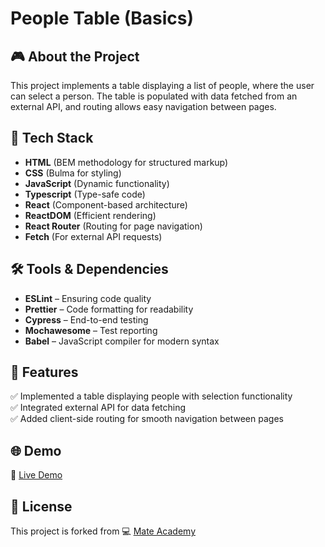 # People Table (Basics)

## 🎮 About the Project
This project implements a table displaying a list of people, where the user can select a person. The table is populated with data fetched from an external API, and routing allows easy navigation between pages.

## 🚀 Tech Stack
- **HTML** (BEM methodology for structured markup)
- **CSS** (Bulma for styling)
- **JavaScript** (Dynamic functionality)
- **Typescript** (Type-safe code)
- **React** (Component-based architecture)
- **ReactDOM** (Efficient rendering)
- **React Router** (Routing for page navigation)
- **Fetch** (For external API requests)

## 🛠️ Tools & Dependencies
- **ESLint** – Ensuring code quality  
- **Prettier** – Code formatting for readability  
- **Cypress** – End-to-end testing  
- **Mochawesome** – Test reporting  
- **Babel** – JavaScript compiler for modern syntax  

## 📌 Features
✅ Implemented a table displaying people with selection functionality  
✅ Integrated external API for data fetching  
✅ Added client-side routing for smooth navigation between pages

## 🌐 Demo
🔗 [Live Demo](https://AndriiZakharenko.github.io/people-table-basics/)

## 📜 License
This project is forked from 💻 [Mate Academy](https://github.com/mate-academy/react_people-table-basics)
